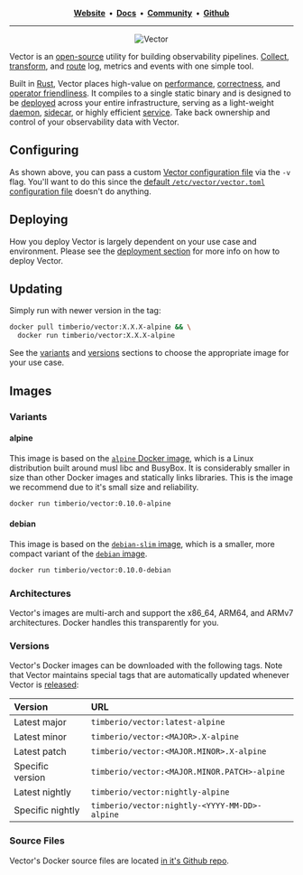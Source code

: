 <p align="center">
  <strong>
    <a href="https://vector.dev">Website<a/>&nbsp;&nbsp;&bull;&nbsp;&nbsp;<a href="https://vector.dev/docs/">Docs<a/>&nbsp;&nbsp;&bull;&nbsp;&nbsp;<a href="https://vector.dev/community/">Community<a/>&nbsp;&nbsp;&bull;&nbsp;&nbsp;<a href="https://github.com/timberio/vector">Github<a/>
  </strong>
</p>

---

<p align="center">
  <img src="https://res.cloudinary.com/timber/image/upload/v1561214425/vector_diagram_w26yw3.svg" alt="Vector">
</p>

Vector is an [open-source][urls.vector_repo] utility for building observability
pipelines. [Collect][docs.sources], [transform][docs.transforms], and
[route][docs.sinks] log, metrics and events with one simple tool.

Built in [Rust][urls.rust], Vector places high-value on
[performance][pages.index#performance], [correctness][pages.index#correctness],
and [operator friendliness][docs.administration]. It compiles to a single static
binary and is designed to be [deployed][docs.deployment] across your entire
infrastructure, serving as a light-weight [daemon][docs.strategies#daemon],
[sidecar][docs.strategies#sidecar], or highly efficient
[service][docs.strategies#service]. Take back ownership and control of your
observability data with Vector.

## Configuring

As shown above, you can pass a custom
[Vector configuration file][docs.configuration] via the `-v` flag. You'll want
to do this since the
[default `/etc/vector/vector.toml` configuration file][urls.default_configuration]
doesn't do anything.

## Deploying

How you deploy Vector is largely dependent on your use case and environment.
Please see the [deployment section][docs.deployment] for more info on how to
deploy Vector.

## Updating

Simply run with newer version in the tag:

```bash
docker pull timberio/vector:X.X.X-alpine && \
  docker run timberio/vector:X.X.X-alpine
```

See the [variants](#variants) and [versions](#versions) sections to choose
the appropriate image for your use case.

## Images

### Variants

#### alpine

This image is based on the [`alpine` Docker image][urls.docker_alpine], which is
a Linux distribution built around musl libc and BusyBox. It is considerably
smaller in size than other Docker images and statically links libraries. This
is the image we recommend due to it's small size and reliability.

```bash
docker run timberio/vector:0.10.0-alpine
```

#### debian

This image is based on the [`debian-slim` image][urls.docker_debian],
which is a smaller, more compact variant of the [`debian` image][urls.docker_debian].

```bash
docker run timberio/vector:0.10.0-debian
```

### Architectures

Vector's images are multi-arch and support the
x86_64, ARM64, and ARMv7 architectures.
Docker handles this transparently for you.

### Versions

Vector's Docker images can be downloaded with the following tags. Note that
Vector maintains special tags that are automatically updated whenever Vector is
[released][urls.vector_releases]:

| Version          | URL                                                      |
|:-----------------|:---------------------------------------------------------|
| Latest major     | `timberio/vector:latest-alpine`               |
| Latest minor     | `timberio/vector:<MAJOR>.X-alpine`            |
| Latest patch     | `timberio/vector:<MAJOR.MINOR>.X-alpine`      |
| Specific version | `timberio/vector:<MAJOR.MINOR.PATCH>-alpine`  |
| Latest nightly   | `timberio/vector:nightly-alpine`              |
| Specific nightly | `timberio/vector:nightly-<YYYY-MM-DD>-alpine` |

### Source Files

Vector's Docker source files are located
[in it's Github repo][urls.vector_docker_source_files].

[docs.administration]: https://vector.dev/docs/administration/
[docs.configuration]: https://vector.dev/docs/setup/configuration/
[docs.deployment]: https://vector.dev/docs/setup/deployment/
[docs.sinks]: https://vector.dev/docs/reference/sinks/
[docs.sources]: https://vector.dev/docs/reference/sources/
[docs.strategies#daemon]: https://vector.dev/docs/setup/deployment/strategies/#daemon
[docs.strategies#service]: https://vector.dev/docs/setup/deployment/strategies/#service
[docs.strategies#sidecar]: https://vector.dev/docs/setup/deployment/strategies/#sidecar
[docs.transforms]: https://vector.dev/docs/reference/transforms/
[pages.index#correctness]: https://vector.dev/#correctness
[pages.index#performance]: https://vector.dev/#performance
[urls.default_configuration]: https://github.com/timberio/vector/blob/master/config/vector.toml
[urls.docker_alpine]: https://hub.docker.com/_/alpine
[urls.docker_debian]: https://hub.docker.com/_/debian
[urls.rust]: https://www.rust-lang.org/
[urls.vector_docker_source_files]: https://github.com/timberio/vector/tree/master/distribution/docker
[urls.vector_releases]: https://vector.dev/releases/latest/
[urls.vector_repo]: https://github.com/timberio/vector

